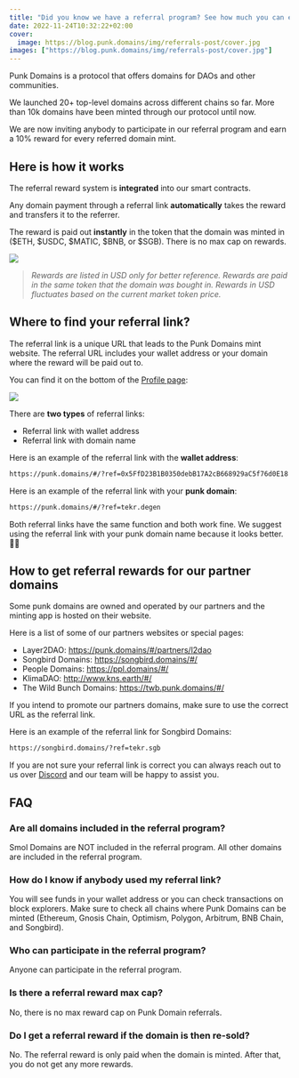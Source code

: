```yaml
---
title: "Did you know we have a referral program? See how much you can earn!"
date: 2022-11-24T10:32:22+02:00
cover:
  image: https://blog.punk.domains/img/referrals-post/cover.jpg
images: ["https://blog.punk.domains/img/referrals-post/cover.jpg"]
---
```


Punk Domains is a protocol that offers domains for DAOs and other communities. 

We launched 20+ top-level domains across different chains so far. More than 10k domains have been minted through our protocol until now. 

We are now inviting anybody to participate in our referral program and earn a 10% reward for every referred domain mint.

## Here is how it works

The referral reward system is **integrated** into our smart contracts. 

Any domain payment through a referral link **automatically** takes the reward and transfers it to the referrer. 

The reward is paid out **instantly** in the token that the domain was minted in ($ETH, $USDC, $MATIC, $BNB, or $SGB). There is no max cap on rewards.

![](/img/referrals-post/list-of-referral-rewards.jpg)

> *Rewards are listed in USD only for better reference. Rewards are paid in the same token that the domain was bought in. Rewards in USD fluctuates based on the current market token price.*

## Where to find your referral link?

The referral link is a unique URL that leads to the Punk Domains mint website. The referral URL includes your wallet address or your domain where the reward will be paid out to.

You can find it on the bottom of the [Profile page](https://punk.domains/#/profile):

![](/img/referrals-post/referral-code.png)

There are **two types** of referral links:

- Referral link with wallet address
- Referral link with domain name

Here is an example of the referral link with the **wallet address**: 

```bash
https://punk.domains/#/?ref=0x5FfD23B1B0350debB17A2cB668929aC5f76d0E18
```

Here is an example of the referral link with your **punk domain**: 

```bash
https://punk.domains/#/?ref=tekr.degen
```

Both referral links have the same function and both work fine. We suggest using the referral link with your punk domain name because it looks better. 🤘😎

## How to get referral rewards for our partner domains

Some punk domains are owned and operated by our partners and the minting app is hosted on their website. 

Here is a list of some of our partners websites or special pages:

- Layer2DAO: https://punk.domains/#/partners/l2dao
- Songbird Domains: https://songbird.domains/#/ 
- People Domains: https://ppl.domains/#/ 
- KlimaDAO: http://www.kns.earth/#/
- The Wild Bunch Domains: https://twb.punk.domains/#/ 

If you intend to promote our partners domains, make sure to use the correct URL as the referral link. 

Here is an example of the referral link for Songbird Domains: 

```html
https://songbird.domains/?ref=tekr.sgb
```

If you are not sure your referral link is correct you can always reach out to us over [Discord](https://discord.gg/8dSrwrAQeu) and our team will be happy to assist you.

## FAQ

### Are all domains included in the referral program?

Smol Domains are NOT included in the referral program. All other domains are included in the referral program.

### How do I know if anybody used my referral link?

You will see funds in your wallet address or you can check transactions on block explorers. Make sure to check all chains where Punk Domains can be minted (Ethereum, Gnosis Chain, Optimism, Polygon, Arbitrum, BNB Chain, and Songbird).

### Who can participate in the referral program?

Anyone can participate in the referral program.

### Is there a referral reward max cap?

No, there is no max reward cap on Punk Domain referrals.

### Do I get a referral reward if the domain is then re-sold?

No. The referral reward is only paid when the domain is minted. After that, you do not get any more rewards.
